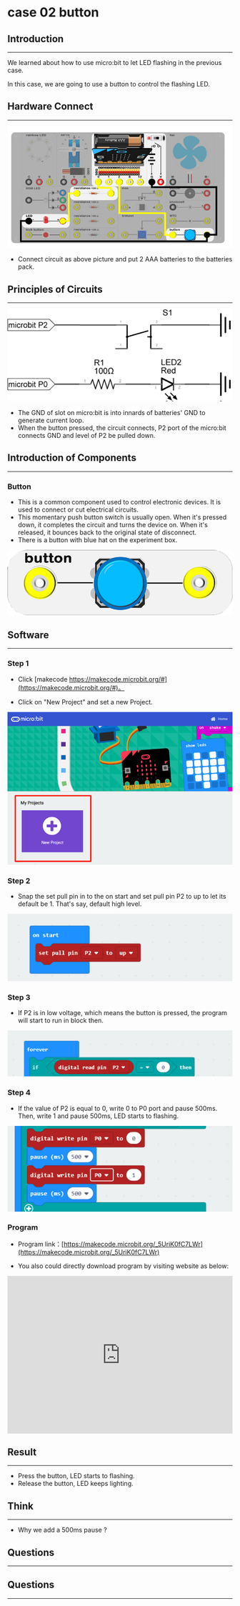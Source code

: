 # case 02 button 

## Introduction ##
---
We learned about how to use micro:bit to let LED flashing in the previous case.

In this case, we are going to use a button to control the flashing LED. 

## Hardware Connect ##
---
![](./images/fLSfez6.png)

- Connect circuit as above picture and put 2 AAA batteries to the batteries pack.

## Principles of Circuits ##
---
![](./images/NSpS8c0.png)

- The GND of slot on micro:bit is into innards of batteries' GND to generate current loop.
- When the button pressed, the circuit connects, P2 port of the micro:bit connects GND and level of P2 be pulled down.

## Introduction of Components ##
---
### Button ###
- This is a common component used to control electronic devices. It is used to connect or cut electrical circuits.  
- This momentary push button switch is usually open. When it's pressed down, it completes the circuit and turns the device on. When it's released, it bounces back to the original state of disconnect. 
- There is a button with blue hat on the experiment box.

![](./images/HgatY6t.png)

## Software
---
### Step 1

- Click [makecode https://makecode.microbit.org/#](https://makecode.microbit.org/#)。

- Click on "New Project" and set a new Project.

![](./images/t34k5Zb.png)

### Step 2

- Snap the set pull pin in to the on start and set pull pin P2 to up to let its default be 1. That's say,  default high level.

![](./images/VuZAOrz.png)

### Step 3 

- If P2 is in low voltage, which means the button is pressed, the program will start to run in block
then.

![](./images/0EHwnci.png)

### Step 4

- If the value of P2 is equal to 0, write 0 to P0 port and pause 500ms. Then, write 1 and pause 500ms, LED starts to flashing.

![](./images/z9Yqpi3.png)

### Program

- Program link：[https://makecode.microbit.org/_5UriK0fC7LWr](https://makecode.microbit.org/_5UriK0fC7LWr)

- You also could directly download program by visiting website as below:

<div style="position:relative;height:0;padding-bottom:70%;overflow:hidden;"><iframe style="position:absolute;top:0;left:0;width:100%;height:100%;" src="https://makecode.microbit.org/#pub:_5UriK0fC7LWr" frameborder="0" sandbox="allow-popups allow-forms allow-scripts allow-same-origin"></iframe></div>  


## Result
---
- Press the button, LED starts to flashing. 
- Release the button, LED keeps lighting.


## Think
---
- Why we add a 500ms pause ?


## Questions
---


## Questions 
---

